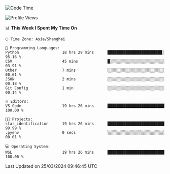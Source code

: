 <!--START_SECTION:waka-->
![Code Time](http://img.shields.io/badge/Code%20Time-1%2C565%20hrs%2043%20mins-blue)

![Profile Views](http://img.shields.io/badge/Profile%20Views-0-blue)

📊 **This Week I Spent My Time On** 

```text
🕑︎ Time Zone: Asia/Shanghai

💬 Programming Languages: 
Python                   18 hrs 29 mins      ████████████████████████░   95.16 % 
CSV                      45 mins             █░░░░░░░░░░░░░░░░░░░░░░░░   03.91 % 
Other                    7 mins              ░░░░░░░░░░░░░░░░░░░░░░░░░   00.61 % 
JSON                     2 mins              ░░░░░░░░░░░░░░░░░░░░░░░░░   00.18 % 
Git Config               1 min               ░░░░░░░░░░░░░░░░░░░░░░░░░   00.14 % 

🔥 Editors: 
VS Code                  19 hrs 26 mins      █████████████████████████   100.00 % 

🐱‍💻 Projects: 
star_identification      19 hrs 26 mins      █████████████████████████   99.99 % 
.pyenv                   0 secs              ░░░░░░░░░░░░░░░░░░░░░░░░░   00.01 % 

💻 Operating System: 
WSL                      19 hrs 26 mins      █████████████████████████   100.00 % 
```


 Last Updated on 25/03/2024 09:46:45 UTC
<!--END_SECTION:waka-->